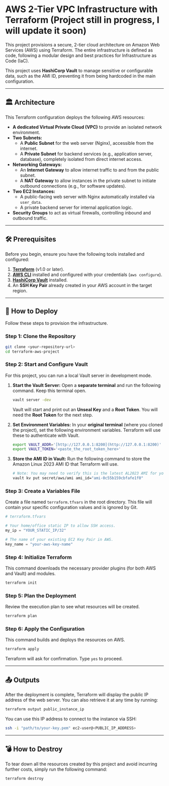 # AWS 2-Tier VPC Infrastructure with Terraform (Project still in progress, I will update it soon)

This project provisions a secure, 2-tier cloud architecture on Amazon Web Services (AWS) using Terraform. The entire infrastructure is defined as code, following a modular design and best practices for Infrastructure as Code (IaC).

This project uses **HashiCorp Vault** to manage sensitive or configurable data, such as the AMI ID, preventing it from being hardcoded in the main configuration.

---
## 🏛️ Architecture

This Terraform configuration deploys the following AWS resources:

* **A dedicated Virtual Private Cloud (VPC)** to provide an isolated network environment.
* **Two Subnets:**
    * A **Public Subnet** for the web server (Nginx), accessible from the internet.
    * A **Private Subnet** for backend services (e.g., application server, database), completely isolated from direct internet access.
* **Networking Gateways:**
    * An **Internet Gateway** to allow internet traffic to and from the public subnet.
    * A **NAT Gateway** to allow instances in the private subnet to initiate outbound connections (e.g., for software updates).
* **Two EC2 Instances:**
    * A public-facing web server with Nginx automatically installed via `user_data`.
    * A private backend server for internal application logic.
* **Security Groups** to act as virtual firewalls, controlling inbound and outbound traffic.



---

## 🛠️ Prerequisites

Before you begin, ensure you have the following tools installed and configured:

1.  [**Terraform**](https://developer.hashicorp.com/terraform/downloads) (v1.0 or later).
2.  [**AWS CLI**](https://aws.amazon.com/cli/) installed and configured with your credentials (`aws configure`).
3.  [**HashiCorp Vault**](https://developer.hashicorp.com/vault/downloads) installed.
4.  An **SSH Key Pair** already created in your AWS account in the target region.

---

## 🚀 How to Deploy

Follow these steps to provision the infrastructure.

### Step 1: Clone the Repository
```sh
git clone <your-repository-url>
cd terraform-aws-project
```

### Step 2: Start and Configure Vault
For this project, you can run a local Vault server in development mode.

1.  **Start the Vault Server:**
    Open a **separate terminal** and run the following command. Keep this terminal open.
    ```sh
    vault server -dev
    ```
    Vault will start and print out an **Unseal Key** and a **Root Token**. You will need the **Root Token** for the next step.

2.  **Set Environment Variables:**
    In your **original terminal** (where you cloned the project), set the following environment variables. Terraform will use these to authenticate with Vault.
    ```sh
    export VAULT_ADDR='[http://127.0.0.1:8200](http://127.0.0.1:8200)'
    export VAULT_TOKEN='<paste_the_root_token_here>'
    ```

3.  **Store the AMI ID in Vault:**
    Run the following command to store the Amazon Linux 2023 AMI ID that Terraform will use.
    ```sh
    # Note: You may need to verify this is the latest AL2023 AMI for your target region.
    vault kv put secret/aws/ami ami_id="ami-0c55b159cbfafe1f0"
    ```

### Step 3: Create a Variables File
Create a file named `terraform.tfvars` in the root directory. This file will contain your specific configuration values and is ignored by Git.
```tf
# terraform.tfvars

# Your home/office static IP to allow SSH access.
my_ip = "YOUR_STATIC_IP/32"

# The name of your existing EC2 Key Pair in AWS.
key_name = "your-aws-key-name"
```

### Step 4: Initialize Terraform
This command downloads the necessary provider plugins (for both AWS and Vault) and modules.
```sh
terraform init
```

### Step 5: Plan the Deployment
Review the execution plan to see what resources will be created.
```sh
terraform plan
```

### Step 6: Apply the Configuration
This command builds and deploys the resources on AWS.
```sh
terraform apply
```
Terraform will ask for confirmation. Type `yes` to proceed.

---

## 📤 Outputs

After the deployment is complete, Terraform will display the public IP address of the web server. You can also retrieve it at any time by running:
```sh
terraform output public_instance_ip
```
You can use this IP address to connect to the instance via SSH:
```sh
ssh -i "path/to/your-key.pem" ec2-user@<PUBLIC_IP_ADDRESS>
```

---

## 💣 How to Destroy

To tear down all the resources created by this project and avoid incurring further costs, simply run the following command:
```sh
terraform destroy
```